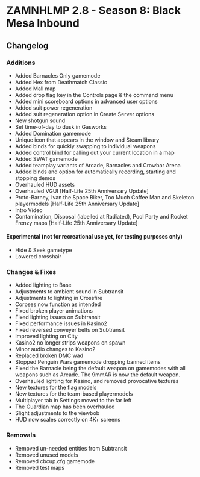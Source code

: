 # ZAMNHLMP 2.8 - Season 8: Black Mesa Inbound
## Changelog
### Additions
- Added Barnacles Only gamemode
- Added Hex from Deathmatch Classic
- Added Mall map
- Added drop flag key in the Controls page & the command menu
- Added mini scoreboard options in advanced user options
- Added suit power regeneration
- Added suit regeneration option in Create Server options
- New shotgun sound
- Set time-of-day to dusk in Gasworks
- Added Domination gamemode
- Unique icon that appears in the window and Steam library
- Added binds for quickly swapping to individual weapons
- Added control bind for calling out your current location in a map
- Added SWAT gamemode
- Added teamplay variants of Arcade, Barnacles and Crowbar Arena
- Added binds and option for automatically recording, starting and stopping demos
- Overhauled HUD assets
- Overhauled VGUI [Half-Life 25th Anniversary Update]
- Proto-Barney, Ivan the Space Biker, Too Much Coffee Man and Skeleton playermodels [Half-Life 25th Anniversary Update]
- Intro Video
- Contamination, Disposal (labelled at Radiated), Pool Party and Rocket Frenzy maps [Half-Life 25th Anniversary Update]
#### Experimental (not for recreational use yet, for testing purposes only)
- Hide & Seek gametype
- Lowered crosshair

### Changes & Fixes
- Added lighting to Base
- Adjustments to ambient sound in Subtransit
- Adjustments to lighting in Crossfire
- Corpses now function as intended
- Fixed broken player animations
- Fixed lighting issues on Subtransit
- Fixed performance issues in Kasino2
- Fixed reversed conveyer belts on Subtransit
- Improved lighting on City
- Kasino2 no longer strips weapons on spawn
- Minor audio changes to Kasino2
- Replaced broken DMC wad
- Stopped Penguin Wars gamemode dropping banned items
- Fixed the Barnacle being the default weapon on gamemodes with all weapons such as Arcade. The 9mmAR is now the default weapon.
- Overhauled lighting for Kasino, and removed provocative textures
- New textures for the flag models
- New textures for the team-based playermodels
- Multiplayer tab in Settings moved to the far left
- The Guardian map has been overhauled
- Slight adjustments to the viewbob
- HUD now scales correctly on 4K+ screens

### Removals
- Removed un-needed entities from Subtransit
- Removed unused models
- Removed cbcup.cfg gamemode
- Removed test maps
